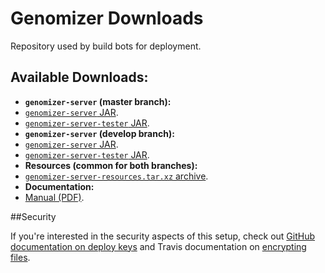 # Genomizer Downloads

Repository used by build bots for deployment.

## Available Downloads:

 * **`genomizer-server` (master branch):**
  * [`genomizer-server` JAR](https://github.com/genomizer/genomizer-downloads/raw/genomizer-server-master/genomizer-server.jar).
  * [`genomizer-server-tester` JAR](https://github.com/genomizer/genomizer-downloads/raw/genomizer-server-master/genomizer-server-tester.jar).
 * **`genomizer-server` (develop branch):**
  * [`genomizer-server` JAR](https://github.com/genomizer/genomizer-downloads/raw/genomizer-server-develop/genomizer-server.jar).
  * [`genomizer-server-tester` JAR](https://github.com/genomizer/genomizer-downloads/raw/genomizer-server-develop/genomizer-server-tester.jar).
 * **Resources (common for both branches):**
  * [`genomizer-server-resources.tar.xz` archive](https://github.com/genomizer/genomizer-downloads/releases/download/genomizer-server-resources/genomizer-server-resources.tar.xz).
 * **Documentation:**
  * [Manual (PDF)](https://github.com/genomizer/genomizer-downloads/raw/documentation/genomizer-manual.pdf).
  

##Security

If you're interested in the security aspects of this setup, check out [GitHub documentation on deploy keys](https://developer.github.com/guides/managing-deploy-keys/) 
and Travis documentation on [encrypting files](http://docs.travis-ci.com/user/encrypting-files/). 
